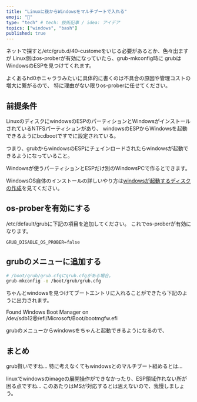 ```yaml
---
title: "Linuxに後からWindowsをマルチブートで入れる"
emoji: "🍣"
type: "tech" # tech: 技術記事 / idea: アイデア
topics: ["windows", "bash"]
published: true
---
```


ネットで探すと/etc/grub.d/40-customeをいじる必要があるとか、色々出ますが
Linux側はos-proberが有効になっていたら、grub-mkconfig時に
grubはWindowsのESPを見つけてくれます。

よくあるhd0ホニャララみたいに具体的に書くのは不具合の原因や管理コストの増大に繋がるので、
特に理由がない限りos-proberに任せてください。

## 前提条件

LinuxのディスクにwindowsのESPのパーティションとWindowsがインストールされているNTFSパーティションがあり、
windowsのESPからWindowsを起動できるようにbcdbootですでに設定されている。

つまり、grubからwindowsのESPにチェインロードされたらwindowsが起動できるようになっていること。

Windowsが使うパーティションとESPだけ別のWindowsPCで作るとできます。

WindowsOS自体のインストールの詳しいやり方は[windowsが起動するディスクの作成](https://zenn.dev/oto/articles/974ecf5912955b)を見てください。

## os-proberを有効にする

/etc/default/grubに下記の項目を追加してください。
これでos-proberが有効になります。

```bash:/etc/default/grub
GRUB_DISABLE_OS_PROBER=false
```

## grubのメニューに追加する

```bash
# /boot/grub/grub.cfgにgrub.cfgがある場合。
grub-mkconfig -o /boot/grub/grub.cfg
```

ちゃんとwindowsを見つけてブートエントリに入れることができたら下記のように出力されます。

Found Windows Boot Manager on /dev/sdb12@/efi/Microsoft/Boot/bootmgfw.efi

grubのメニューからwindowsをちゃんと起動できるようになるので、

## まとめ

grub賢いですね...
特に考えなくてもwindowsとのマルチブート組めるとは...

linuxでwindowsのimageの展開操作ができなかったり、ESP領域作れない所が
困る点ですね...
このあたりはMSが対応するとは思えないので、我慢しましょう。
